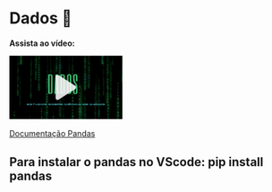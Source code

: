 # Dados 🎲

**Assista ao vídeo:**

<a href="https://www.youtube.com/watch?v=8GSurpLUSoM" target="_blank">
<img src="dados.png" width="40%">
</a>

[Documentação Pandas](https://pandas.pydata.org/docs/)

## Para instalar o pandas no VScode: pip install pandas